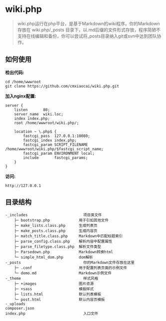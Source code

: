# wiki.php

> wiki.php运行在php平台，是基于Markdown的wiki程序。你的Markdown存放在 wiki.php/_posts 目录下，以.md后缀的文件形式存放，程序简陋不支持在线编辑和备份，你可以尝试将_posts目录纳入git或svn中达到团队协作。

## 如何使用

**检出代码:**

    cd /home/wwwroot
    git clone https://github.com/cmxiaocai/wiki.php.git

**加入nginx配置:**

    server {
        listen       80;
        server_name  wiki.loc;
        index index.php;
        root /home/wwwroot/wiki.php/;

        location ~ \.php$ {
            fastcgi_pass  127.0.0.1:10080;
            fastcgi_index index.php;
            fastcgi_param SCRIPT_FILENAME /home/wwwroot/wiki.php/$fastcgi_script_name;
            fastcgi_param ENVIRONMENT local;
            include       fastcgi_params;
        }
    }

**访问:**

    http://127.0.0.1

## 目录结构

    -_includes                         项目类文件
        ├─ bootstrap.php             用于引如其他文件
        ├─ make_lists.class.php      生成列表页
        ├─ make_posts.class.php      生成内容页
        ├─ match_title.class.php     Markdown中匹配标题索引
        ├─ parse_config.class.php    解析内容中配置属性
        ├─ parse_filetype.class.php  解析文件类型
        ├─ Parsedown.php             Markdown转换html
        └─ simple_html_dom.php       dom解析
    -_posts                            你的Markdown文件存放在这里
        ├─ .conf                     用于配置列表页面的示例文件
        └─ demo.md                   Markdown示例文件
    -_theme                            样式风格
        ├─ +images                   图片资源
        ├─ +sass                     模板样式
        ├─ lists.html                默认列表模板
        └─ post.html                 默认内容页模板
    -_uploads
    composer.json
    index.php                          入口文件
